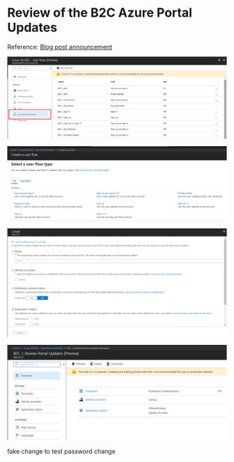 # Review of the B2C Azure Portal Updates

Reference: [Blog post announcement](https://blogs.msdn.microsoft.com/azureadb2c/2018/05/07/ui-updates-for-creatingediting-policies-application-access-management-for-minors/)

![image](images/1.png)

![image](images/2.png)

![image](images/3.png)

![image](images/4.png)

fake change to test password change